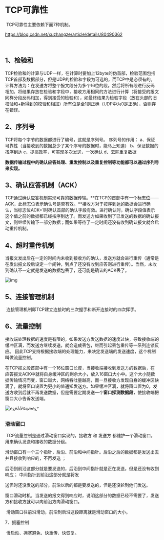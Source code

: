 

# TCP可靠性

​	TCP可靠性主要依赖下面7种机制。

https://blog.csdn.net/xuzhangze/article/details/80490362

​	

## 1、检验和 

TCP检验和的计算与UDP一样，在计算时要加上12byte的伪首部，检验范围包括TCP首部及数据部分，但是UDP的检验和字段为可选的，而TCP中是必须有的。计算方法为：在发送方将整个报文段分为多个16位的段，然后将所有段进行反码相加，将结果存放在检验和字段中，接收方用相同的方法进行计算（将接受的报文同样分段反码相加，得到接受的检验和），如最终结果为检验字段（放在头部的旧校验和+新得到的校验和相加）所有位是全1则正确（UDP中为0是正确），否则存在错误。 



## 2、序列号 

TCP将每个字节的数据都进行了编号，这就是序列号。 
序列号的作用： 
a、保证可靠性（当接收到的数据总少了某个序号的数据时，能马上知道） 
b、保证数据的按序到达 
c、提高效率，可实现多次发送，一次确认 
d、去除重复数据 

**数据传输过程中的确认应答处理、重发控制以及重复控制等功能都可以通过序列号来实现。** 

## 

## 3、确认应答机制（ACK） 

TCP通过确认应答机制实现可靠的数据传输。**在TCP的首部中有一个标志位——ACK，此标志位表示确认号是否有效。**接收方对于按序到达的数据会进行确认，当标志位ACK=1时确认首部的确认字段有效。进行确认时，确认字段值表示这个值之前的数据都已经按序到达了。而发送方如果收到了已发送的数据的确认报文，则继续传输下一部分数据；而如果等待了一定时间还没有收到确认报文就会启动重传机制。 



## 4、超时重传机制 

当报文发出后在一定的时间内未收到接收方的确认，发送方就会进行重传（通常是在发出报文段后设定一个闹钟，到点了还没有收到应答则进行重传）。当然，未收到确认不一定就是发送的数据包丢了，还可能是确认的ACK丢了。

![img](https://img-blog.csdn.net/20180528233101484?watermark/2/text/aHR0cHM6Ly9ibG9nLmNzZG4ubmV0L3h1emhhbmd6ZQ==/font/5a6L5L2T/fontsize/400/fill/I0JBQkFCMA==/dissolve/70)





## 5、连接管理机制 

​	连接管理机制即TCP建立连接时的三次握手和断开连接时的四次挥手。 





## 6、流量控制 

接收端处理数据的速度是有限的，如果发送方发送数据的速度过快，导致接收端的缓冲区满，而发送方继续发送，就会造成丢包，继而引起丢包重传等一系列连锁反应。 
因此TCP支持根据接收端的处理能力，来决定发送端的发送速度，这个机制叫做流量控制。 

在TCP报文段首部中有一个16位窗口长度，当接收端接收到发送方的数据后，在应答报文ACK中就将自身缓冲区的剩余大小，放入16窗口大小中。这个大小随数据传输情况而变，窗口越大，网络吞吐量越高，而一旦接收方发现自身的缓冲区快满了，就将窗口设置为更小的值通知发送方。如果缓冲区满，就将窗口置为0，发送方收到后就不再发送数据，但是需要定期发送一个**窗口探测数据段**，使接收端把窗口大小告诉发送端。 

![è¿éåå¾çæè¿°](https://img-blog.csdn.net/20180528233153641?watermark/2/text/aHR0cHM6Ly9ibG9nLmNzZG4ubmV0L3h1emhhbmd6ZQ==/font/5a6L5L2T/fontsize/400/fill/I0JBQkFCMA==/dissolve/70)



### 滑动窗口

​	TCP流量控制是通过滑动窗口实现的。接收方 和 发送方 都维护一个滑动窗口，用来确认发送和接收的数据分组。

滑动窗口有一个三个指针，后沿、前沿和中间指针。后沿之后的数据都是发送出去并且接收到响应的，不再发送 ； 

后沿到前沿这部分就是要发送的，后沿到中间指针就是正在发送，但是还没有收到响应； 中间指针到前沿这部分就是将发

送但时还没发送的部分。前沿以后的都是要发送的，但是还没轮到他们发送。

​	窗口滑动时机，当发送的报文得到响应时，说明这部分的数据已经不需要了，发送方和接收方就可以向前沿方向滑动窗口。

​	滑动窗口往前沿滑动。前沿到后沿这段距离就是滑动窗口的大小。



















7、拥塞控制 

​	慢启动、拥塞避免、快重传、快恢复。



























